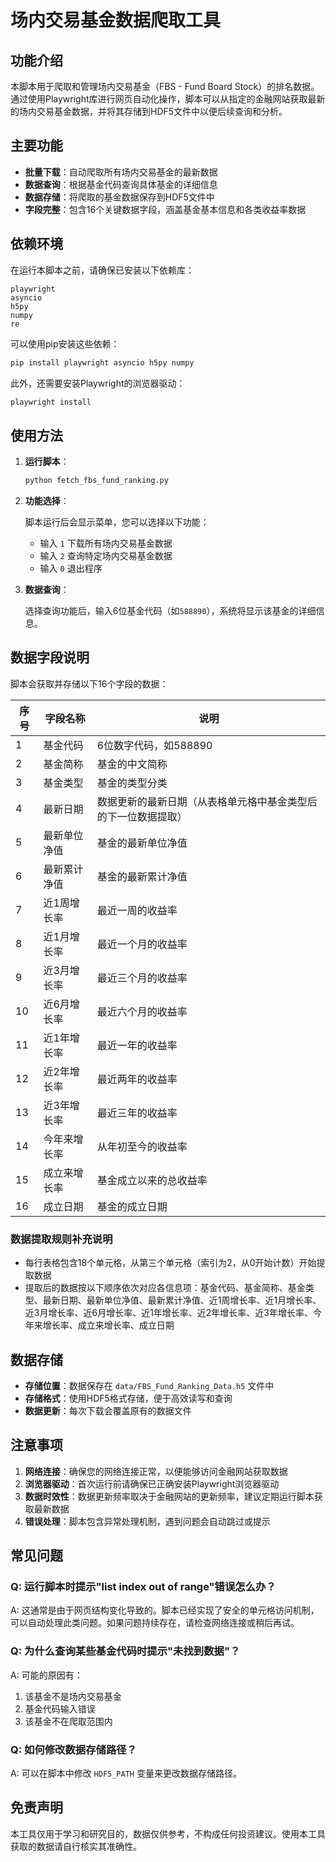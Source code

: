 # 场内交易基金数据爬取工具

## 功能介绍

本脚本用于爬取和管理场内交易基金（FBS - Fund Board Stock）的排名数据。通过使用Playwright库进行网页自动化操作，脚本可以从指定的金融网站获取最新的场内交易基金数据，并将其存储到HDF5文件中以便后续查询和分析。

## 主要功能

- **批量下载**：自动爬取所有场内交易基金的最新数据
- **数据查询**：根据基金代码查询具体基金的详细信息
- **数据存储**：将爬取的基金数据保存到HDF5文件中
- **字段完整**：包含16个关键数据字段，涵盖基金基本信息和各类收益率数据

## 依赖环境

在运行本脚本之前，请确保已安装以下依赖库：

```
playwright
asyncio
h5py
numpy
re
```

可以使用pip安装这些依赖：

```bash
pip install playwright asyncio h5py numpy
```

此外，还需要安装Playwright的浏览器驱动：

```bash
playwright install
```

## 使用方法

1. **运行脚本**：
   
   ```bash
   python fetch_fbs_fund_ranking.py
   ```

2. **功能选择**：
   
   脚本运行后会显示菜单，您可以选择以下功能：
   - 输入 `1` 下载所有场内交易基金数据
   - 输入 `2` 查询特定场内交易基金数据
   - 输入 `0` 退出程序

3. **数据查询**：
   
   选择查询功能后，输入6位基金代码（如`588890`），系统将显示该基金的详细信息。

## 数据字段说明

脚本会获取并存储以下16个字段的数据：

| 序号 | 字段名称 | 说明 |
|------|---------|------|
| 1 | 基金代码 | 6位数字代码，如588890 |
| 2 | 基金简称 | 基金的中文简称 |
| 3 | 基金类型 | 基金的类型分类 |
| 4 | 最新日期 | 数据更新的最新日期（从表格单元格中基金类型后的下一位数据提取） |
| 5 | 最新单位净值 | 基金的最新单位净值 |
| 6 | 最新累计净值 | 基金的最新累计净值 |
| 7 | 近1周增长率 | 最近一周的收益率 |
| 8 | 近1月增长率 | 最近一个月的收益率 |
| 9 | 近3月增长率 | 最近三个月的收益率 |
| 10 | 近6月增长率 | 最近六个月的收益率 |
| 11 | 近1年增长率 | 最近一年的收益率 |
| 12 | 近2年增长率 | 最近两年的收益率 |
| 13 | 近3年增长率 | 最近三年的收益率 |
| 14 | 今年来增长率 | 从年初至今的收益率 |
| 15 | 成立来增长率 | 基金成立以来的总收益率 |
| 16 | 成立日期 | 基金的成立日期 |

### 数据提取规则补充说明

- 每行表格包含18个单元格，从第三个单元格（索引为2，从0开始计数）开始提取数据
- 提取后的数据按以下顺序依次对应各信息项：基金代码、基金简称、基金类型、最新日期、最新单位净值、最新累计净值、近1周增长率、近1月增长率、近3月增长率、近6月增长率、近1年增长率、近2年增长率、近3年增长率、今年来增长率、成立来增长率、成立日期

## 数据存储

- **存储位置**：数据保存在 `data/FBS_Fund_Ranking_Data.h5` 文件中
- **存储格式**：使用HDF5格式存储，便于高效读写和查询
- **数据更新**：每次下载会覆盖原有的数据文件

## 注意事项

1. **网络连接**：确保您的网络连接正常，以便能够访问金融网站获取数据
2. **浏览器驱动**：首次运行前请确保已正确安装Playwright浏览器驱动
3. **数据时效性**：数据更新频率取决于金融网站的更新频率，建议定期运行脚本获取最新数据
4. **错误处理**：脚本包含异常处理机制，遇到问题会自动跳过或提示

## 常见问题

### Q: 运行脚本时提示"list index out of range"错误怎么办？

A: 这通常是由于网页结构变化导致的。脚本已经实现了安全的单元格访问机制，可以自动处理此类问题。如果问题持续存在，请检查网络连接或稍后再试。

### Q: 为什么查询某些基金代码时提示"未找到数据"？

A: 可能的原因有：
1. 该基金不是场内交易基金
2. 基金代码输入错误
3. 该基金不在爬取范围内

### Q: 如何修改数据存储路径？

A: 可以在脚本中修改 `HDF5_PATH` 变量来更改数据存储路径。

## 免责声明

本工具仅用于学习和研究目的，数据仅供参考，不构成任何投资建议。使用本工具获取的数据请自行核实其准确性。